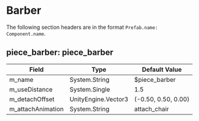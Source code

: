 # Barber

The following section headers are in the format `Prefab.name: Component.name`.

## piece_barber: piece_barber

|Field|Type|Default Value|
|-----|----|-------------|
|m_name|System.String|$piece_barber|
|m_useDistance|System.Single|1.5|
|m_detachOffset|UnityEngine.Vector3|(-0.50, 0.50, 0.00)|
|m_attachAnimation|System.String|attach_chair|

